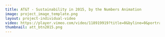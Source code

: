 ```yaml
---
title: AT&T - Sustainability in 2015, by the Numbers Animation
image: project_image_template.png
layout: project-individual-video
video: https://player.vimeo.com/video/118919919?title=0&byline=0&portrait=0
thumbnail: att_btn2015.png
---
```


